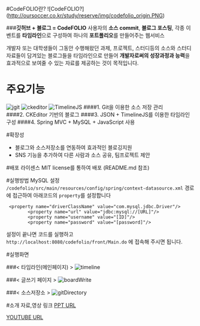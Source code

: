 #CodeFOLIO란?
![CodeFOLIO?] (http://oursoccer.co.kr/study/reserve/img/codefolio_origin.PNG)

###**깃허브 + 블로그 = CodeFOLIO**
사용자의 **소스 commit**, **블로그 포스팅**, 각종 이벤트를 **타임라인**으로 구성하여 하나의 **포트폴리오**를 만들어주는 웹서비스

개발자 또는 대학생들이 그동안 수행해왔던 과제, 프로젝트, 스터디등의 소스와 스터디 자료들이 담겨있는 블로그들을 타임라인으로 만들어 
**개발자로써의 성장과정과 능력**을 효과적으로 보여줄 수 있는 자료를 제공하는 것이 목적입니다.




# 주요기능
![jgit](https://git-scm.com/images/logo@2x.png)  ![ckeditor](http://a.cksource.com/e/1/img/logo-ckeditor-h100.png)  ![TimelineJS](http://onmedia.dw-akademie.com/english/files/TimelineJS-logo-300x96.jpg)
####1. Git을 이용한 소스 저장 관리     
####2. CKEditor 기반의 블로그 
####3. JSON + TimelineJS를 이용한 타임라인 구성
####4. Spring MVC + MySQL + JavaScript 사용




#확장성
- 블로그와 소스저장소를 연동하여 효과적인 블로깅지원
- SNS 기능을 추가하여 다른 사람과 소스 공유, 팀프로젝트 제안




#배포 라이센스
MIT license를 통하여 배포 (README.md 참조)




#실행방법
MySQL 설정
`/codefolio/src/main/resources/config/spring/context-datasource.xml` 경로에 접근하여
아래코드의 `property`를 설정합니다

```
 <property name="driverClassName" value="com.mysql.jdbc.Driver"/>
        <property name="url" value="jdbc:mysql://[URL]"/>
        <property name="username" value="[ID]"/>
        <property name="password" value="[password]"/>
```

설정이 끝나면 코드를 실행하고  
`http://localhost:8080/codefolio/front/Main.do`
에 접속해 주시면 됩니다.


#실행화면

###< 타임라인(메인페이지) >
![timeline](http://oursoccer.co.kr/study/reserve/img/home_img.png)


###< 글쓰기 페이지 >
![boardWrite](http://oursoccer.co.kr/study/reserve/img/blog_write.png)


###< 소스저장소 >
![gitDirectory](http://oursoccer.co.kr/study/reserve/img/git_directory.png)



#소개 자료,영상 링크
[PPT URL](http://www.slideshare.net/ssuser980538/codefolio-ppt-56740769)

[YOUTUBE URL](https://youtu.be/P7sICkc1dsY)





